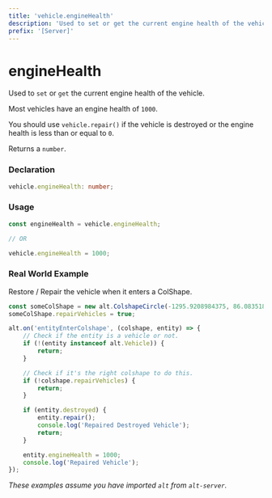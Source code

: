 ```yaml
---
title: 'vehicle.engineHealth'
description: 'Used to set or get the current engine health of the vehicle.'
prefix: '[Server]'
---
```


# engineHealth

Used to `set` or `get` the current engine health of the vehicle.

Most vehicles have an engine health of `1000`.

You should use `vehicle.repair()` if the vehicle is destroyed or the engine health is less than or equal to `0`.

Returns a `number`.

### Declaration

```typescript
vehicle.engineHealth: number;
```

### Usage

```js
const engineHealth = vehicle.engineHealth;

// OR

vehicle.engineHealth = 1000;
```

### Real World Example

Restore / Repair the vehicle when it enters a ColShape.

```js
const someColShape = new alt.ColshapeCircle(-1295.9208984375, 86.0835189819336, 2);
someColShape.repairVehicles = true;

alt.on('entityEnterColshape', (colshape, entity) => {
    // Check if the entity is a vehicle or not.
    if (!(entity instanceof alt.Vehicle)) {
        return;
    }

    // Check if it's the right colshape to do this.
    if (!colshape.repairVehicles) {
        return;
    }

    if (entity.destroyed) {
        entity.repair();
        console.log('Repaired Destroyed Vehicle');
        return;
    }

    entity.engineHealth = 1000;
    console.log('Repaired Vehicle');
});
```

_These examples assume you have imported `alt` from `alt-server`._